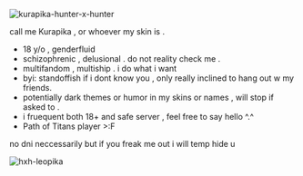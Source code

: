 
![kurapika-hunter-x-hunter](https://github.com/user-attachments/assets/12b116ce-471e-4ce8-a9a1-dc6728752a8a)

call me Kurapika , or whoever my skin is .
- 18 y/o , genderfluid 
- schizophrenic , delusional . do not reality check me .
- multifandom , multiship . i do what i want
- byi: standoffish if i dont know you , only really inclined to hang out w my friends.
- potentially dark themes or humor in my skins or names , will stop if asked to .
- i fruequent both 18+ and safe server , feel free to say hello ^.^
- Path of Titans player >:F

no dni neccessarily but if you freak me out i will temp hide u  

![hxh-leopika](https://github.com/user-attachments/assets/3d7f1d1d-814d-44f0-9a03-591958bc8100)

<!---
kurapiika/kurapiika is a ✨ special ✨ repository because its `README.md` (this file) appears on your GitHub profile.
You can click the Preview link to take a look at your changes.
--->
